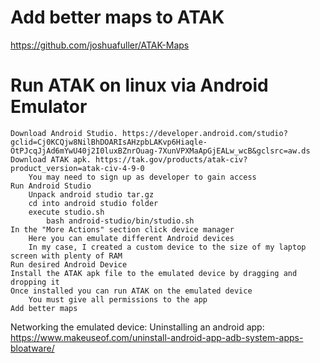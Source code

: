 # Add better maps to ATAK
https://github.com/joshuafuller/ATAK-Maps

# Run ATAK on linux via Android Emulator
    Download Android Studio. https://developer.android.com/studio?gclid=Cj0KCQjw8NilBhDOARIsAHzpbLAKvp6Hiaqle-OtPJcqJjAd6mYwU40j2I0luxBZnrOuag-7XunVPXMaApGjEALw_wcB&gclsrc=aw.ds
    Download ATAK apk. https://tak.gov/products/atak-civ?product_version=atak-civ-4-9-0
        You may need to sign up as developer to gain access
    Run Android Studio
        Unpack android studio tar.gz
        cd into android studio folder
        execute studio.sh
            bash android-studio/bin/studio.sh
    In the "More Actions" section click device manager
        Here you can emulate different Android devices
        In my case, I created a custom device to the size of my laptop screen with plenty of RAM
    Run desired Android Device
    Install the ATAK apk file to the emulated device by dragging and dropping it
    Once installed you can run ATAK on the emulated device
        You must give all permissions to the app
    Add better maps

Networking the emulated device:
Uninstalling an android app: https://www.makeuseof.com/uninstall-android-app-adb-system-apps-bloatware/